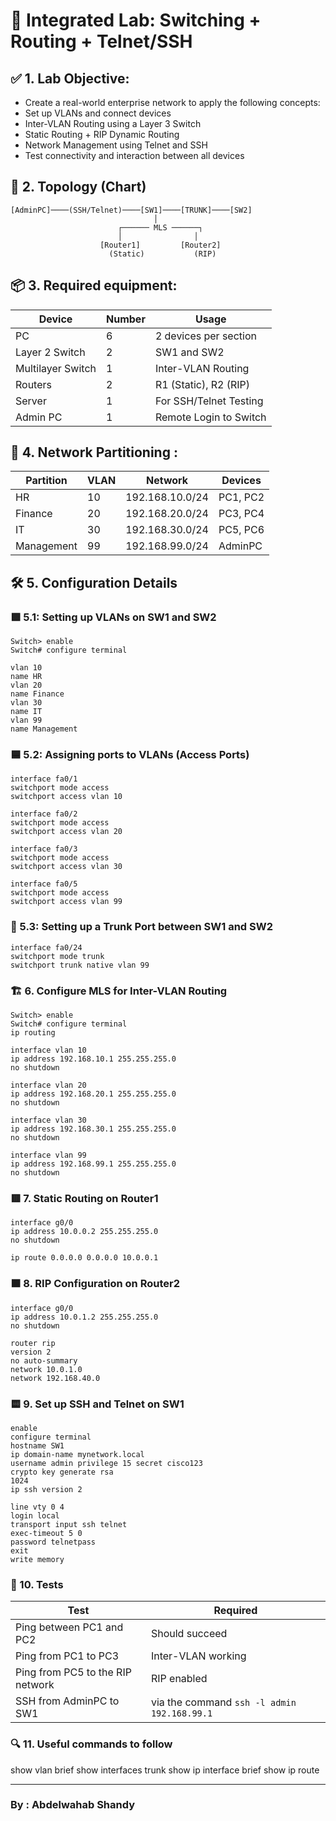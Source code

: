 # 🏢 Integrated Lab: Switching + Routing + Telnet/SSH

## ✅ 1. Lab Objective:

* Create a real-world enterprise network to apply the following concepts:
* Set up VLANs and connect devices
* Inter-VLAN Routing using a Layer 3 Switch
* Static Routing + RIP Dynamic Routing
* Network Management using Telnet and SSH
* Test connectivity and interaction between all devices

## 🧱 2. Topology (Chart)

```
[AdminPC]────(SSH/Telnet)────[SW1]────[TRUNK]────[SW2]
                                │
                        ┌────── MLS ──────┐
                        │                │
                    [Router1]         [Router2]
                      (Static)           (RIP)
```

## 📦 3. Required equipment:

| Device | Number | Usage |
| ----------------- | ----- | ------ |
| PC | 6 | 2 devices per section |
| Layer 2 Switch | 2 | SW1 and SW2 |
| Multilayer Switch | 1 | Inter-VLAN Routing |
| Routers | 2 | R1 (Static), R2 (RIP) |
| Server | 1 | For SSH/Telnet Testing |
| Admin PC | 1 | Remote Login to Switch |


## 🧩 4. Network Partitioning :

| Partition | VLAN | Network | Devices |
| ---------- | ---- | ------------------ | -------- |
| HR | 10 | 192.168.10.0/24 | PC1, PC2 |
| Finance | 20 | 192.168.20.0/24 | PC3, PC4 |
| IT | 30 | 192.168.30.0/24 | PC5, PC6 |
| Management | 99 | 192.168.99.0/24 | AdminPC |

## 🛠️ 5. Configuration Details

### 🟩 5.1: Setting up VLANs on SW1 and SW2

```
Switch> enable
Switch# configure terminal

vlan 10
name HR
vlan 20
name Finance
vlan 30
name IT
vlan 99
name Management
```

### 🟦 5.2: Assigning ports to VLANs (Access Ports)

```
interface fa0/1
switchport mode access
switchport access vlan 10

interface fa0/2
switchport mode access
switchport access vlan 20

interface fa0/3
switchport mode access
switchport access vlan 30

interface fa0/5
switchport mode access
switchport access vlan 99
```

### 🔁 5.3: Setting up a Trunk Port between SW1 and SW2

```
interface fa0/24
switchport mode trunk
switchport trunk native vlan 99
```

### 🏗️ 6. Configure MLS for Inter-VLAN Routing

```
Switch> enable
Switch# configure terminal
ip routing

interface vlan 10
ip address 192.168.10.1 255.255.255.0
no shutdown

interface vlan 20
ip address 192.168.20.1 255.255.255.0
no shutdown

interface vlan 30
ip address 192.168.30.1 255.255.255.0
no shutdown

interface vlan 99
ip address 192.168.99.1 255.255.255.0
no shutdown
```

### 🟥 7. Static Routing on Router1

```
interface g0/0
ip address 10.0.0.2 255.255.255.0
no shutdown

ip route 0.0.0.0 0.0.0.0 10.0.0.1
```

### 🟧 8. RIP Configuration on Router2

```
interface g0/0
ip address 10.0.1.2 255.255.255.0
no shutdown

router rip
version 2
no auto-summary
network 10.0.1.0
network 192.168.40.0
```

### 🟨 9. Set up SSH and Telnet on SW1

```
enable
configure terminal
hostname SW1
ip domain-name mynetwork.local
username admin privilege 15 secret cisco123
crypto key generate rsa
1024
ip ssh version 2

line vty 0 4
login local
transport input ssh telnet
exec-timeout 5 0
password telnetpass
exit
write memory
```

### 🧪 10. Tests

| Test | Required |
| -------- | -------- |
| Ping between PC1 and PC2 | Should succeed |
| Ping from PC1 to PC3 | Inter-VLAN working |
| Ping from PC5 to the RIP network | RIP enabled |
| SSH from AdminPC to SW1 | via the command `ssh -l admin 192.168.99.1` |


### 🔍 11. Useful commands to follow

show vlan brief
show interfaces trunk
show ip interface brief
show ip route


---

### **By : Abdelwahab Shandy**